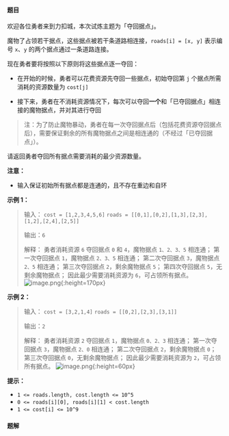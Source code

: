 #### 题目
欢迎各位勇者来到力扣城，本次试炼主题为「夺回据点」。

魔物了占领若干据点，这些据点被若干条道路相连接，`roads[i] = [x, y]` 表示编号 `x`、`y` 的两个据点通过一条道路连接。

现在勇者要将按照以下原则将这些据点逐一夺回：

- 在开始的时候，勇者可以花费资源先夺回一些据点，初始夺回第 `j` 个据点所需消耗的资源数量为 `cost[j]` 

- 接下来，勇者在不消耗资源情况下，每次可以夺回**一个**和「已夺回据点」相连接的魔物据点，并对其进行夺回

> 注：为了防止魔物暴动，勇者在每一次夺回据点后（包括花费资源夺回据点后），需要保证剩余的所有魔物据点之间是相连通的（不经过「已夺回据点」）。

请返回勇者夺回所有据点需要消耗的最少资源数量。

**注意：**
- 输入保证初始所有据点都是连通的，且不存在重边和自环

**示例 1：**
>输入：
>`cost = [1,2,3,4,5,6]`
>`roads = [[0,1],[0,2],[1,3],[2,3],[1,2],[2,4],[2,5]]`
>
>输出：`6`
>
>解释：
>勇者消耗资源 `6` 夺回据点 `0` 和 `4`，魔物据点 `1、2、3、5` 相连通；
>第一次夺回据点 `1`，魔物据点 `2、3、5` 相连通；
>第二次夺回据点 `3`，魔物据点 `2、5` 相连通；
>第三次夺回据点 `2`，剩余魔物据点 `5`；
>第四次夺回据点 `5`，无剩余魔物据点；
>因此最少需要消耗资源为 `6`，可占领所有据点。
![image.png](https://pic.leetcode-cn.com/1648706944-KJstUN-image.png){:height=170px}


**示例 2：**
>输入：
>`cost = [3,2,1,4]`
>`roads = [[0,2],[2,3],[3,1]]`
>
>输出：`2`
>
>解释：
>勇者消耗资源 `2` 夺回据点 `1`，魔物据点 `0、2、3` 相连通；
>第一次夺回据点 `3`，魔物据点 `2、0` 相连通；
>第二次夺回据点 `2`，剩余魔物据点 `0`；
>第三次夺回据点 `0`，无剩余魔物据点；
>因此最少需要消耗资源为 `2`，可占领所有据点。
![image.png](https://pic.leetcode-cn.com/1648707186-LJRwzU-image.png){:height=60px}


**提示：**
- `1 <= roads.length, cost.length <= 10^5`
- `0 <= roads[i][0], roads[i][1] < cost.length`
- `1 <= cost[i] <= 10^9`


 #### 题解